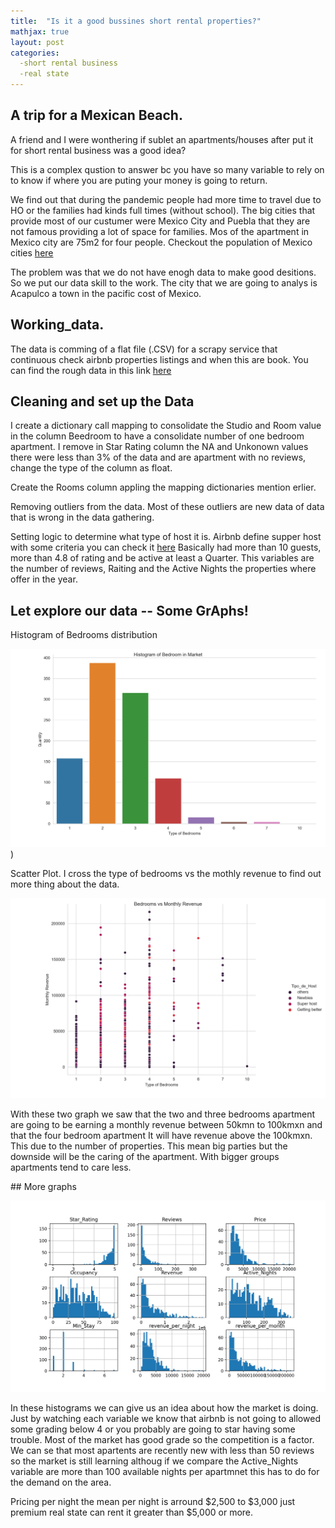 ```yaml
---
title:  "Is it a good bussines short rental properties?"
mathjax: true
layout: post
categories:
  -short rental business
  -real state
---
```


## A trip for a Mexican Beach.

A friend and I were wonthering if sublet an apartments/houses after put it for short rental business was a good idea? 

This is a complex qustion to answer bc you have so many variable to rely on to know if where you are puting your money is going to return. 

We find out that during the pandemic people had more time to travel due to HO or the families had kinds full times (without school). The big cities that provide most of our custumer were Mexico City and Puebla that they are not famous providing a lot of space for families. Mos of the apartment in Mexico city are 75m2 for four people. Checkout the population of Mexico cities [here](https://en.wikipedia.org/wiki/List_of_cities_in_Mexico)

The problem was that we do not have enogh data to make good desitions. So we put our data skill to the work. The city that we are going to analys is Acapulco a town in the pacific cost of Mexico.

## Working_data.

The data is comming of a flat file (.CSV) for a scrapy service that continuous check airbnb properties listings and when this are book. You can find the rough data in this link [here](https://github.com/Vicsolorz/vicsolorz.github.io/blob/master/_data/font-awesome/available_listings_table.csv)

## Cleaning and set up the Data 

I create a dictionary call mapping to consolidate the Studio and Room value in the column Beedroom to have a consolidate number of one bedroom apartment. I remove in Star Rating column the NA and Unkonown values there were less than 3% of the data and are apartment with no reviews, change the type of the column as float. 

Create the Rooms column appling the mapping dictionaries mention erlier. 

Removing outliers from the data. Most of these outliers are new data of data that is wrong in the data gathering.  

Setting logic to determine what type of host it is. Airbnb define supper host with some criteria you can check it [here](https://www.airbnb.mx/superhost/terms) Basically had more than 10 guests, more than 4.8 of rating and be active at least a Quarter. This variables are the number of reviews, Raiting and the Active Nights the properties where offer in the year. 

## Let explore our data -- Some GrAphs! 

Histogram of Bedrooms distribution 

![Hist_BR](/assets/Hist_BR.png)) 

Scatter Plot. I cross the type of bedrooms vs the mothly revenue to find out more thing about the data. 

![Scatter](/assets/scatter_BR_RevMonth.png)

With these two graph we saw that the two and three bedrooms apartment are going to be earning a monthly revenue between 50kmn to 100kmxn and that the four bedroom apartment It will have revenue above the 100kmxn. This due to the number of properties. This mean big parties but the downside will be the caring of the apartment. With bigger groups apartments tend to care less. 

## More graphs

![Hist of market](assets/hist_in_a_glance.png)

In these histograms we can give us an idea about how the market is doing. Just by watching each variable we know that airbnb is not going to allowed some grading below 4 or you probably are going to star having some trouble. Most of the market has good grade so the competition is a factor. We can se that most apartents are recently new with less than 50 reviews so the market is still learning althoug if we compare the Active_Nights variable are more than 100 available nights per apartmnet this has to do for the demand on the area. 

Pricing per night the mean per night is arround $2,500 to $3,000 just premium real state can rent it greater than $5,000 or more. 




